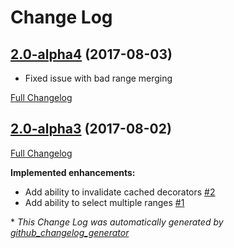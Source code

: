 # Change Log

## [2.0-alpha4](https://github.com/ptrstovka/calendarview2/tree/2.0-alpha4) (2017-08-03)

- Fixed issue with bad range merging

[Full Changelog](https://github.com/ptrstovka/calendarview2/compare/2.0-alpha3...2.0-alpha4)

## [2.0-alpha3](https://github.com/ptrstovka/calendarview2/tree/2.0-alpha3) (2017-08-02)
[Full Changelog](https://github.com/ptrstovka/calendarview2/compare/2.0-alpha1...2.0-alpha3)

**Implemented enhancements:**

- Add ability to invalidate cached decorators [\#2](https://github.com/ptrstovka/calendarview2/issues/2)
- Add ability to select multiple ranges [\#1](https://github.com/ptrstovka/calendarview2/issues/1)



\* *This Change Log was automatically generated by [github_changelog_generator](https://github.com/skywinder/Github-Changelog-Generator)*